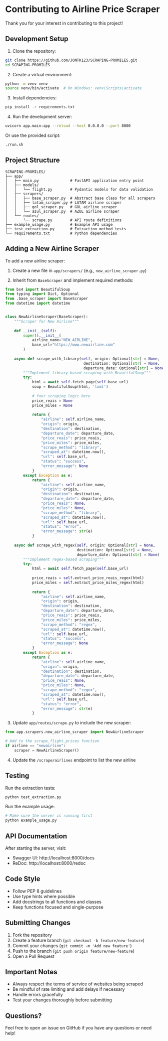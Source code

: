 # Contributing to Airline Price Scraper

Thank you for your interest in contributing to this project!

## Development Setup

1. Clone the repository:
```bash
git clone https://github.com/JONTK123/SCRAPING-PROMILES.git
cd SCRAPING-PROMILES
```

2. Create a virtual environment:
```bash
python -m venv venv
source venv/bin/activate  # On Windows: venv\Scripts\activate
```

3. Install dependencies:
```bash
pip install -r requirements.txt
```

4. Run the development server:
```bash
uvicorn app.main:app --reload --host 0.0.0.0 --port 8000
```

Or use the provided script:
```bash
./run.sh
```

## Project Structure

```
SCRAPING-PROMILES/
├── app/
│   ├── main.py              # FastAPI application entry point
│   ├── models/
│   │   └── flight.py        # Pydantic models for data validation
│   ├── scrapers/
│   │   ├── base_scraper.py  # Abstract base class for all scrapers
│   │   ├── latam_scraper.py # LATAM airline scraper
│   │   ├── gol_scraper.py   # GOL airline scraper
│   │   └── azul_scraper.py  # AZUL airline scraper
│   └── routes/
│       └── scrape.py        # API route definitions
├── example_usage.py         # Example API usage
├── test_extraction.py       # Extraction method tests
└── requirements.txt         # Python dependencies
```

## Adding a New Airline Scraper

To add a new airline scraper:

1. Create a new file in `app/scrapers/` (e.g., `new_airline_scraper.py`)

2. Inherit from `BaseScraper` and implement required methods:

```python
from bs4 import BeautifulSoup
from typing import Dict, Optional
from .base_scraper import BaseScraper
from datetime import datetime


class NewAirlineScraper(BaseScraper):
    """Scraper for New Airline"""
    
    def __init__(self):
        super().__init__(
            airline_name="NEW_AIRLINE",
            base_url="https://www.newairline.com"
        )
    
    async def scrape_with_library(self, origin: Optional[str] = None,
                                   destination: Optional[str] = None,
                                   departure_date: Optional[str] = None) -> Dict:
        """Implement library-based scraping with BeautifulSoup"""
        try:
            html = await self.fetch_page(self.base_url)
            soup = BeautifulSoup(html, 'lxml')
            
            # Your scraping logic here
            price_reais = None
            price_miles = None
            
            return {
                "airline": self.airline_name,
                "origin": origin,
                "destination": destination,
                "departure_date": departure_date,
                "price_reais": price_reais,
                "price_miles": price_miles,
                "scrape_method": "library",
                "scraped_at": datetime.now(),
                "url": self.base_url,
                "status": "success",
                "error_message": None
            }
        except Exception as e:
            return {
                "airline": self.airline_name,
                "origin": origin,
                "destination": destination,
                "departure_date": departure_date,
                "price_reais": None,
                "price_miles": None,
                "scrape_method": "library",
                "scraped_at": datetime.now(),
                "url": self.base_url,
                "status": "error",
                "error_message": str(e)
            }
    
    async def scrape_with_regex(self, origin: Optional[str] = None,
                                destination: Optional[str] = None,
                                departure_date: Optional[str] = None) -> Dict:
        """Implement regex-based scraping"""
        try:
            html = await self.fetch_page(self.base_url)
            
            price_reais = self.extract_price_reais_regex(html)
            price_miles = self.extract_price_miles_regex(html)
            
            return {
                "airline": self.airline_name,
                "origin": origin,
                "destination": destination,
                "departure_date": departure_date,
                "price_reais": price_reais,
                "price_miles": price_miles,
                "scrape_method": "regex",
                "scraped_at": datetime.now(),
                "url": self.base_url,
                "status": "success",
                "error_message": None
            }
        except Exception as e:
            return {
                "airline": self.airline_name,
                "origin": origin,
                "destination": destination,
                "departure_date": departure_date,
                "price_reais": None,
                "price_miles": None,
                "scrape_method": "regex",
                "scraped_at": datetime.now(),
                "url": self.base_url,
                "status": "error",
                "error_message": str(e)
            }
```

3. Update `app/routes/scrape.py` to include the new scraper:

```python
from app.scrapers.new_airline_scraper import NewAirlineScraper

# Add to the scrape_flight_prices function
if airline == "newairline":
    scraper = NewAirlineScraper()
```

4. Update the `/scrape/airlines` endpoint to list the new airline

## Testing

Run the extraction tests:
```bash
python test_extraction.py
```

Run the example usage:
```bash
# Make sure the server is running first
python example_usage.py
```

## API Documentation

After starting the server, visit:
- Swagger UI: http://localhost:8000/docs
- ReDoc: http://localhost:8000/redoc

## Code Style

- Follow PEP 8 guidelines
- Use type hints where possible
- Add docstrings to all functions and classes
- Keep functions focused and single-purpose

## Submitting Changes

1. Fork the repository
2. Create a feature branch (`git checkout -b feature/new-feature`)
3. Commit your changes (`git commit -m 'Add new feature'`)
4. Push to the branch (`git push origin feature/new-feature`)
5. Open a Pull Request

## Important Notes

- Always respect the terms of service of websites being scraped
- Be mindful of rate limiting and add delays if necessary
- Handle errors gracefully
- Test your changes thoroughly before submitting

## Questions?

Feel free to open an issue on GitHub if you have any questions or need help!
